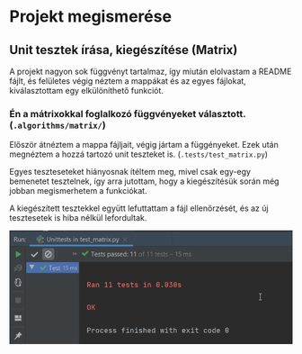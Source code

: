 # Projekt megismerése
## Unit tesztek írása, kiegészítése (Matrix)

A projekt nagyon sok függvényt tartalmaz, így miután elolvastam a README fájlt, és felületes végig néztem a mappákat és az egyes fájlokat, kiválasztottam egy elkülöníthető funkciót.

### Én a mátrixokkal foglalkozó függvényeket választott. (`.algorithms/matrix/`)

Először átnéztem a mappa fájljait, végig jártam a függényeket. Ezek után megnéztem a hozzá tartozó unit teszteket is. (`.tests/test_matrix.py`)

Egyes teszteseteket hiányosnak ítéltem meg, mivel csak egy-egy bemenetet tesztelnek, így arra jutottam, hogy a kiegészítésük során még jobban megismerhetem a funkciókat. 

A kiegészített tesztekkel együtt lefuttattam a fájl ellenőrzését, és az új tesztesetek is hiba nélkül lefordultak.

![](./images/test_matrix_success.png)

